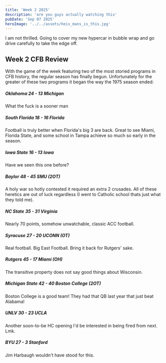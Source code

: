 ```yaml
---
title: 'Week 2 2025'
description: 'are you guys actually watching this'
pubDate: 'Sep 07 2025'
heroImage: '../../assets/heis_mans_is_this.jpg'
---
```


I am not thrilled. Going to cover my new hypercar in bubble wrap and go drive carefully to take the edge off.

## Week 2 CFB Review

With the game of the week featuring two of the most storied programs in CFB history,
the regular season has finally begun. Unfortunately for the greater of these two programs it
began the way the 1975 season ended:

##### Oklahoma 24 - 13 Michigan

What the fuck is a sooner man

##### South Florida 18 - 16 Florida

Football is truly better when Florida's big 3 are back. Great to see Miami, Florida State, and some school in Tampa
achieve so much so early in the season.

##### Iowa State 16 - 13 Iowa

Have we seen this one before?

##### Baylor 48 - 45 SMU (2OT)

A holy war so hotly contested it required an extra 2 crusades. All of these heretics are out of luck regardless
(I went to Catholic school thats just what they told me).

##### NC State 35 - 31 Virginia

Nearly 70 points, somehow unwatchable, classic ACC football.

##### Syracuse 27 - 20 UCONN (OT)

Real football. Big East Football. Bring it back for Rutgers' sake.

##### Rutgers 45 - 17 Miami (OH)

The transitive property does not say good things about Wisconsin.

##### Michigan State 42 - 40 Boston College (2OT)

Boston College is a good team! They had that QB last year that just beat Alabama!

##### UNLV 30 - 23 UCLA

Another soon-to-be HC opening I'd be interested in being fired from next. Lmk.

##### BYU 27 - 3 Stanford

Jim Harbaugh wouldn't have stood for this.